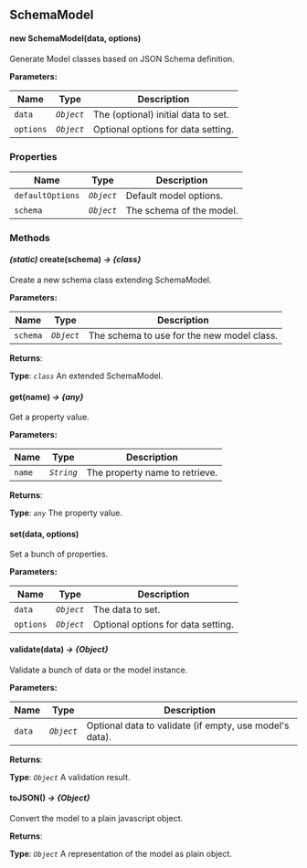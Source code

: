 ## SchemaModel


#### new SchemaModel(data, options)



Generate Model classes based on JSON Schema definition.





**Parameters:**

| Name |Type | Description |
|---|---|---|
|`data` |*`Object`* |The (optional) initial data to set.|
|`options` |*`Object`* |Optional options for data setting.|























  

### Properties

| Name | Type | Description |
|---|---|---|
| `defaultOptions` | *`Object`* | Default model options. |
| `schema` | *`Object`* | The schema of the model. |


### Methods



#### *(static)* create(schema) *&rarr; {class}*



Create a new schema class extending SchemaModel.





**Parameters:**

| Name |Type | Description |
|---|---|---|
|`schema` |*`Object`* |The schema to use for the new model class.|








**Returns**:


**Type**: *`class`*
An extended SchemaModel.


















#### get(name) *&rarr; {any}*



Get a property value.





**Parameters:**

| Name |Type | Description |
|---|---|---|
|`name` |*`String`* |The property name to retrieve.|








**Returns**:


**Type**: *`any`*
The property value.


















#### set(data, options)



Set a bunch of properties.





**Parameters:**

| Name |Type | Description |
|---|---|---|
|`data` |*`Object`* |The data to set.|
|`options` |*`Object`* |Optional options for data setting.|


























#### validate(data) *&rarr; {Object}*



Validate a bunch of data or the model instance.





**Parameters:**

| Name |Type | Description |
|---|---|---|
|`data` |*`Object`* |Optional data to validate (if empty, use model's data).|








**Returns**:


**Type**: *`Object`*
A validation result.


















#### toJSON() *&rarr; {Object}*



Convert the model to a plain javascript object.











**Returns**:


**Type**: *`Object`*
A representation of the model as plain object.